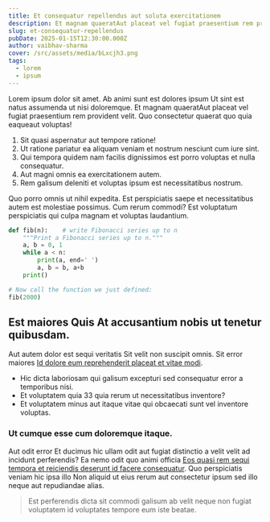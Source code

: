 ```yaml
---
title: Et consequatur repellendus aut soluta exercitationem
description: Et magnam quaeratAut placeat vel fugiat praesentium rem provident velit. Quo consectetur quaerat quo quia eaqueaut voluptas!
slug: et-consequatur-repellendus
pubDate: 2025-01-15T12:30:00.000Z
author: vaibhav-sharma
cover: /src/assets/media/bLxcjh3.png
tags:
  - lorem
  - ipsum
---
```


Lorem ipsum dolor sit amet. Ab animi sunt est dolores ipsum Ut sint est natus assumenda ut nisi doloremque. Et magnam quaeratAut placeat vel fugiat praesentium rem provident velit. Quo consectetur quaerat quo quia eaqueaut voluptas!

1. Sit quasi aspernatur aut tempore ratione!
2. Ut ratione pariatur ea aliquam veniam et nostrum nesciunt cum iure sint.
3. Qui tempora quidem nam facilis dignissimos est porro voluptas et nulla consequatur.
4. Aut magni omnis ea exercitationem autem.
5. Rem galisum deleniti et voluptas ipsum est necessitatibus nostrum.

Quo porro omnis ut nihil expedita. Est perspiciatis saepe et necessitatibus autem est molestiae possimus. Cum rerum commodi? Est voluptatum perspiciatis qui culpa magnam et voluptas laudantium.

```python
def fib(n):    # write Fibonacci series up to n
    """Print a Fibonacci series up to n."""
    a, b = 0, 1
    while a < n:
        print(a, end=' ')
        a, b = b, a+b
    print()

# Now call the function we just defined:
fib(2000)
```

## Est maiores Quis At accusantium nobis ut tenetur quibusdam.

Aut autem dolor est sequi veritatis Sit velit non suscipit omnis. Sit error maiores [Id dolore eum reprehenderit placeat et vitae modi](https://www.loremipzum.com/).

* Hic dicta laboriosam qui galisum excepturi sed consequatur error a temporibus nisi.
* Et voluptatem quia 33 quia rerum ut necessitatibus inventore?
* Et voluptatem minus aut itaque vitae qui obcaecati sunt vel inventore voluptas.

### Ut cumque esse cum doloremque itaque.

Aut odit error Et ducimus hic ullam odit aut fugiat distinctio a velit velit ad incidunt perferendis? Ea nemo odit quo animi officia [Eos quasi rem sequi tempora et reiciendis deserunt id facere consequatur](https://www.loremipzum.com/). Quo perspiciatis veniam hic ipsa illo Non aliquid ut eius rerum aut consectetur ipsum sed illo neque aut repudiandae alias.

> Est perferendis dicta sit commodi galisum ab velit neque non fugiat voluptatem id voluptates tempore eum iste beatae.
